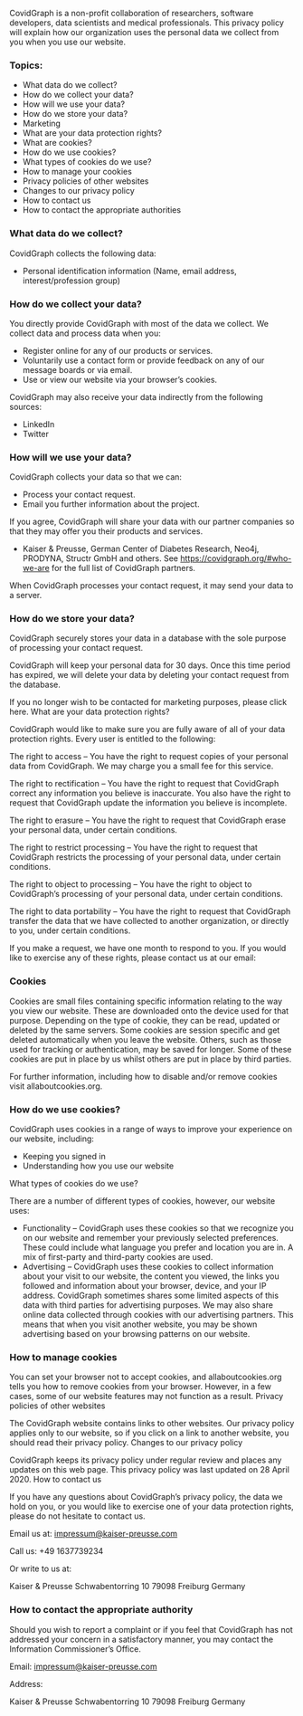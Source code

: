 CovidGraph is a non-profit collaboration of researchers, software developers, data scientists and medical professionals. This privacy policy will explain how our organization uses the personal data we collect from you when you use our website.

### Topics:

- What data do we collect?
- How do we collect your data?
- How will we use your data?
- How do we store your data?
- Marketing
- What are your data protection rights?
- What are cookies?
- How do we use cookies?
- What types of cookies do we use?
- How to manage your cookies
- Privacy policies of other websites
- Changes to our privacy policy
- How to contact us
- How to contact the appropriate authorities

### What data do we collect?

CovidGraph collects the following data:

- Personal identification information (Name, email address, interest/profession group)

### How do we collect your data?

You directly provide CovidGraph with most of the data we collect. We collect data and process data when you:

- Register online for any of our products or services.
- Voluntarily use a contact form or provide feedback on any of our message boards or via email.
- Use or view our website via your browser’s cookies.

CovidGraph may also receive your data indirectly from the following sources:

- LinkedIn
- Twitter

### How will we use your data?

CovidGraph collects your data so that we can:

- Process your contact request.
- Email you further information about the project.

If you agree, CovidGraph will share your data with our partner companies so that they may offer you their products and services.

- Kaiser &amp; Preusse, German Center of Diabetes Research, Neo4j, PRODYNA, Structr GmbH and others. See https://covidgraph.org/#who-we-are for the full list of CovidGraph partners.

When CovidGraph processes your contact request, it may send your data to a server.
									
### How do we store your data?

CovidGraph securely stores your data in a database with the sole purpose of processing your contact request.

CovidGraph will keep your personal data for 30 days. Once this time period has expired, we will delete your data by deleting your contact request from the database.

If you no longer wish to be contacted for marketing purposes, please click here.
What are your data protection rights?

CovidGraph would like to make sure you are fully aware of all of your data protection rights. Every user is entitled to the following:

The right to access – You have the right to request copies of your personal data from CovidGraph. We may charge you a small fee for this service.

The right to rectification – You have the right to request that CovidGraph correct any information you believe is inaccurate. You also have the right to request that CovidGraph update the information you believe is incomplete.

The right to erasure – You have the right to request that CovidGraph erase your personal data, under certain conditions.

The right to restrict processing – You have the right to request that CovidGraph restricts the processing of your personal data, under certain conditions.

The right to object to processing – You have the right to object to CovidGraph’s processing of your personal data, under certain conditions.

The right to data portability – You have the right to request that CovidGraph transfer the data that we have collected to another organization, or directly to you, under certain conditions.

If you make a request, we have one month to respond to you. If you would like to exercise any of these rights, please contact us at our email:

### Cookies

Cookies are small files containing specific information relating to the way you view our website. These are downloaded onto the device used for that purpose. Depending on the type of cookie, they can be read, updated or deleted by the same servers. Some cookies are session specific and get deleted automatically when you leave the website. Others, such as those used for tracking or authentication, may be saved for longer. Some of these cookies are put in place by us whilst others are put in place by third parties.

For further information, including how to disable and/or remove cookies visit allaboutcookies.org.
									
### How do we use cookies?

CovidGraph uses cookies in a range of ways to improve your experience on our website, including:

- Keeping you signed in
- Understanding how you use our website

What types of cookies do we use?

There are a number of different types of cookies, however, our website uses:

- Functionality – CovidGraph uses these cookies so that we recognize you on our website and remember your previously selected preferences. These could include what language you prefer and location you are in. A mix of first-party and third-party cookies are used.
- Advertising – CovidGraph uses these cookies to collect information about your visit to our website, the content you viewed, the links you followed and information about your browser, device, and your IP address. CovidGraph sometimes shares some limited aspects of this data with third parties for advertising purposes. We may also share online data collected through cookies with our advertising partners. This means that when you visit another website, you may be shown advertising based on your browsing patterns on our website.

### How to manage cookies

You can set your browser not to accept cookies, and allaboutcookies.org tells you how to remove cookies from your browser. However, in a few cases, some of our website features may not function as a result.
Privacy policies of other websites

The CovidGraph website contains links to other websites. Our privacy policy applies only to our website, so if you click on a link to another website, you should read their privacy policy.
Changes to our privacy policy

CovidGraph keeps its privacy policy under regular review and places any updates on this web page. This privacy policy was last updated on 28 April 2020.
How to contact us

If you have any questions about CovidGraph’s privacy policy, the data we hold on you, or you would like to exercise one of your data protection rights, please do not hesitate to contact us.

Email us at: impressum@kaiser-preusse.com

Call us: +49 1637739234

Or write to us at:

Kaiser & Preusse
Schwabentorring 10
79098 Freiburg
Germany

### How to contact the appropriate authority

Should you wish to report a complaint or if you feel that CovidGraph has not addressed your concern in a satisfactory manner, you may contact the Information Commissioner’s Office.

Email: impressum@kaiser-preusse.com

Address:

Kaiser & Preusse
Schwabentorring 10
79098 Freiburg
Germany
